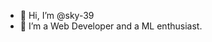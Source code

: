 - 👋 Hi, I’m @sky-39
- 👀 I’m a Web Developer and a ML enthusiast.
<!---
sky-39/sky-39 is a ✨ special ✨ repository because its `README.md` (this file) appears on your GitHub profile.
You can click the Preview link to take a look at your changes.
--->
